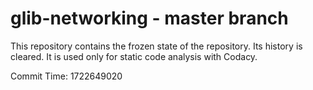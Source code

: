 # glib-networking - master branch

This repository contains the frozen state of the repository.
Its history is cleared. It is used only for static code
analysis with Codacy.

Commit Time: 1722649020